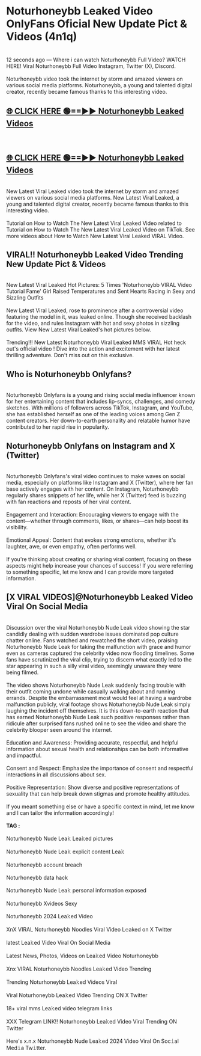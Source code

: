 # Noturhoneybb Leaked Video OnlyFans Oficial New Update Pict & Videos (4n1q)
<br>
12 seconds ago — Where i can watch Noturhoneybb Full Video? WATCH HERE! Viral Noturhoneybb Full Video Instagram, Twitter (X), Discord.
<br><br>
Noturhoneybb video took the internet by storm and amazed viewers on various social media platforms. Noturhoneybb, a young and talented digital creator, recently became famous thanks to this interesting video.
<br>
<h2><a href="https://play.trustnlinepharmacy.us?title=Noturhoneybb">🌐 CLICK HERE 🟢==►► Noturhoneybb Leaked Videos</a></h2>
<br>
<h2><a href="https://play.trustnlinepharmacy.us?title=Noturhoneybb">🌐 CLICK HERE 🟢==►► Noturhoneybb Leaked Videos</a></h2>
<br>
New Latest Viral Leaked video took the internet by storm and amazed viewers on various social media platforms. New Latest Viral Leaked, a young and talented digital creator, recently became famous thanks to this interesting video.
<br><br>
Tutorial on How to Watch The New Latest Viral Leaked Video related to Tutorial on How to Watch The New Latest Viral Leaked Video on TikTok. See more videos about How to Watch New Latest Viral Leaked VIRAL Video.
<br>
<h2>VIRAL!! Noturhoneybb Leaked Video Trending New Update Pict & Videos</h2>
<br>
New Latest Viral Leaked Hot Pictures: 5 Times 'Noturhoneybb VIRAL Video Tutorial Fame' Girl Raised Temperatures and Sent Hearts Racing in Sexy and Sizzling Outfits
<br><br>
New Latest Viral Leaked, rose to prominence after a controversial video featuring the model in it, was leaked online. Though she received backlash for the video, and rules Instagram with hot and sexy photos in sizzling outfits. View New Latest Viral Leaked's hot pictures below.
<br><br>
Trending!!! New Latest Noturhoneybb Viral Leaked MMS VIRAL Hot heck out's official video ! Dive into the action and excitement with her latest thrilling adventure. Don't miss out on this exclusive.
<br>
<h2>Who is Noturhoneybb Onlyfans?</h2>
<br>
Noturhoneybb Onlyfans is a young and rising social media influencer known for her entertaining content that includes lip-syncs, challenges, and comedy sketches. With millions of followers across TikTok, Instagram, and YouTube, she has established herself as one of the leading voices among Gen Z content creators. Her down-to-earth personality and relatable humor have contributed to her rapid rise in popularity.
<br>
<h2>Noturhoneybb Onlyfans on Instagram and X (Twitter)</h2>
<br>
Noturhoneybb Onlyfans's viral video continues to make waves on social media, especially on platforms like Instagram and X (Twitter), where her fan base actively engages with her content. On Instagram, Noturhoneybb regularly shares snippets of her life, while her X (Twitter) feed is buzzing with fan reactions and reposts of her viral content.
<br><br>
Engagement and Interaction: Encouraging viewers to engage with the content—whether through comments, likes, or shares—can help boost its visibility.
<br><br>
Emotional Appeal: Content that evokes strong emotions, whether it's laughter, awe, or even empathy, often performs well.
<br><br>
If you're thinking about creating or sharing viral content, focusing on these aspects might help increase your chances of success! If you were referring to something specific, let me know and I can provide more targeted information.
<br>
<h2>[X VIRAL VIDEOS]@Noturhoneybb Leaked Video Viral On Social Media</h2>
<br>
Discussion over the viral Noturhoneybb Nude Leak video showing the star candidly dealing with sudden wardrobe issues dominated pop culture chatter online. Fans watched and rewatched the short video, praising Noturhoneybb Nude Leak for taking the malfunction with grace and humor even as cameras captured the celebrity video now flooding timelines. Some fans have scrutinized the viral clip, trying to discern what exactly led to the star appearing in such a silly viral video, seemingly unaware they were being filmed.
<br><br>
The video shows Noturhoneybb Nude Leak suddenly facing trouble with their outfit coming undone while casually walking about and running errands. Despite the embarrassment most would feel at having a wardrobe malfunction publicly, viral footage shows Noturhoneybb Nude Leak simply laughing the incident off themselves. It is this down-to-earth reaction that has earned Noturhoneybb Nude Leak such positive responses rather than ridicule after surprised fans rushed online to see the video and share the celebrity blooper seen around the internet.
<br><br>
Education and Awareness: Providing accurate, respectful, and helpful information about sexual health and relationships can be both informative and impactful.
<br><br>
Consent and Respect: Emphasize the importance of consent and respectful interactions in all discussions about sex.
<br><br>
Positive Representation: Show diverse and positive representations of sexuality that can help break down stigmas and promote healthy attitudes.
<br><br>
If you meant something else or have a specific context in mind, let me know and I can tailor the information accordingly!
<br><br>
<strong>TAG :</strong>
<br><br>
Noturhoneybb Nude Lea𝚔 Lea𝚔ed pictures
<br><br>
Noturhoneybb Nude Lea𝚔 explicit content Lea𝚔
<br><br>
Noturhoneybb account breach
<br><br>
Noturhoneybb data hack
<br><br>
Noturhoneybb Nude Lea𝚔 personal information exposed
<br><br>
Noturhoneybb Xvideos Sexy
<br><br>
Noturhoneybb 2024 Lea𝚔ed Video
<br><br>
XnX VIRAL Noturhoneybb Noodles Viral Video L𝚎aked on X Twitter
<br><br>
latest Lea𝚔ed Video Viral On Social Media
<br><br>
Latest News, Photos, Videos on Lea𝚔ed Video Noturhoneybb
<br><br>
Xnx VIRAL Noturhoneybb Noodles Lea𝚔ed Video Trending
<br><br>
Trending Noturhoneybb Lea𝚔ed Videos Viral
<br><br>
Viral Noturhoneybb Lea𝚔ed Video Trending ON X Twitter
<br><br>
18+ viral mms Lea𝚔ed video telegram links
<br><br>
XXX Telegram LINK!! Noturhoneybb Lea𝚔ed Video Viral Trending ON Twitter
<br><br>
Here's x.n.x Noturhoneybb Nude Lea𝚔ed 2024 Video Viral On Soc𝚒al Med𝚒a Tw𝚒tter.